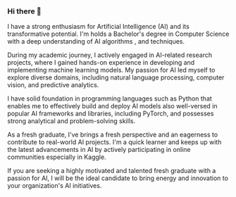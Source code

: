 ### Hi there 👋
I have a strong enthusiasm for Artificial Intelligence (AI) and its transformative potential. I'm holds a Bachelor's degree in Computer Science with a deep understanding of AI algorithms , and techniques.

During my academic journey, I actively engaged in AI-related research projects, where I gained hands-on experience in developing and implementing machine learning models. My passion for AI led myself to explore diverse domains, including natural language processing, computer vision, and predictive analytics.

I have solid foundation in programming languages such as Python that enables me to effectively build and deploy AI models also well-versed in popular AI frameworks and libraries, including PyTorch, and possesses strong analytical and problem-solving skills.

As a fresh graduate, I've brings a fresh perspective and an eagerness to contribute to real-world AI projects. I'm a quick learner and keeps up with the latest advancements in AI by actively participating in online communities especially in Kaggle.


If you are seeking a highly motivated and talented fresh graduate with a passion for AI, I will be the ideal candidate to bring energy and innovation to your organization's AI initiatives.
<!--
**Muladi-Prog/Muladi-Prog** is a ✨ _special_ ✨ repository because its `README.md` (this file) appears on your GitHub profile.

Here are some ideas to get you started:

- 🔭 I’m currently working on ...
- 🌱 I’m currently learning ...
- 👯 I’m looking to collaborate on ...
- 🤔 I’m looking for help with ...
- 💬 Ask me about ...
- 📫 How to reach me: ...
- 😄 Pronouns: ...
- ⚡ Fun fact: ...
-->
